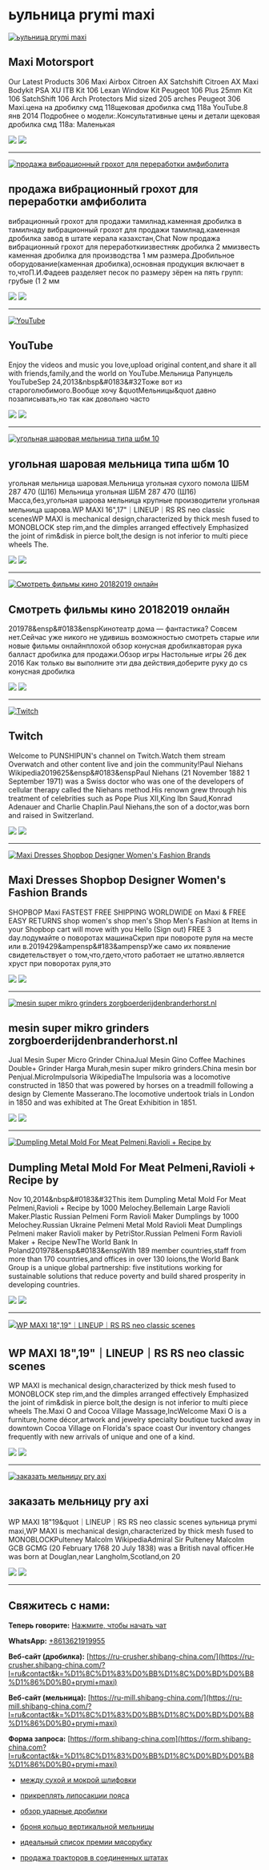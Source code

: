# ьульница prymi maxi

<a href="https://swt.shibang-china.com/?n=lxq&l=ru&img&k=%D1%8C%D1%83%D0%BB%D1%8C%D0%BD%D0%B8%D1%86%D0%B0+prymi+maxi" target="_blank">![ьульница prymi maxi](http://static.shibang-china.com/all-800x300/120.jpg)</a>

## Maxi Motorsport
Our Latest Products 306 Maxi Airbox Citroen AX Satchshift Citroen AX Maxi Bodykit PSA XU ITB Kit 106 Lexan Window Kit Peugeot 106 Plus 25mm Kit 106 SatchShift 106 Arch Protectors Mid sized 205 arches Peugeot 306 Maxi.цена на дробилку смд 118щековая дробилка смд 118а YouTube.8 янв 2014 Подробнее о модели:.Консультативные цены и детали щековая дробилка смд 118а: Маленькая


<a href="https://whatsapp.shibangsoft.com/WhatsApp.php" target="_blank" title="WhatsApp">![](http://static.shibang-china.com/icon/whatsapp.png)</a> <a href="https://swt.shibang-china.com/?n=lxq&l=ru&icon&k=%D1%8C%D1%83%D0%BB%D1%8C%D0%BD%D0%B8%D1%86%D0%B0+prymi+maxi" target="_blank">![](http://static.shibang-china.com/icon/chat-ru.png)</a>

---

<a href="https://swt.shibang-china.com/?n=lxq&l=ru&img&k=%D1%8C%D1%83%D0%BB%D1%8C%D0%BD%D0%B8%D1%86%D0%B0+prymi+maxi" target="_blank">![продажа вибрационный грохот для переработки амфиболита](http://static.shibang-china.com/all-800x300/633.jpg)</a>

## продажа вибрационный грохот для переработки амфиболита
вибрационный грохот для продажи тамилнад.каменная дробилка в тамилнаду вибрационный грохот для продажи тамилнад.каменная дробилка завод в штате керала казахстан,Chat Now продажа вибрационный грохот для переработкиизвестняк дробилка 2 ммизвесть каменная дробилка для производства 1 мм размера.Дробильное оборудование(каменная дробилка),основная продукция включает в то,чтоП.И.Фадеев разделяет песок по размеру зёрен на пять групп: грубые (1 2 мм


<a href="https://whatsapp.shibangsoft.com/WhatsApp.php" target="_blank" title="WhatsApp">![](http://static.shibang-china.com/icon/whatsapp.png)</a> <a href="https://swt.shibang-china.com/?n=lxq&l=ru&icon&k=%D1%8C%D1%83%D0%BB%D1%8C%D0%BD%D0%B8%D1%86%D0%B0+prymi+maxi" target="_blank">![](http://static.shibang-china.com/icon/chat-ru.png)</a>

---

<a href="https://swt.shibang-china.com/?n=lxq&l=ru&img&k=%D1%8C%D1%83%D0%BB%D1%8C%D0%BD%D0%B8%D1%86%D0%B0+prymi+maxi" target="_blank">![YouTube](http://static.shibang-china.com/all-800x300/268.jpg)</a>

## YouTube
Enjoy the videos and music you love,upload original content,and share it all with friends,family,and the world on YouTube.Мельница Рапунцель YouTubeSep 24,2013&nbsp&#0183&#32Тоже вот из староголюбимого.Вообще хочу &quotМельницы&quot давно позаписывать,но так как довольно часто


<a href="https://whatsapp.shibangsoft.com/WhatsApp.php" target="_blank" title="WhatsApp">![](http://static.shibang-china.com/icon/whatsapp.png)</a> <a href="https://swt.shibang-china.com/?n=lxq&l=ru&icon&k=%D1%8C%D1%83%D0%BB%D1%8C%D0%BD%D0%B8%D1%86%D0%B0+prymi+maxi" target="_blank">![](http://static.shibang-china.com/icon/chat-ru.png)</a>

---

<a href="https://swt.shibang-china.com/?n=lxq&l=ru&img&k=%D1%8C%D1%83%D0%BB%D1%8C%D0%BD%D0%B8%D1%86%D0%B0+prymi+maxi" target="_blank">![угольная шаровая мельница типа шбм 10](http://static.shibang-china.com/all-800x300/781.jpg)</a>

## угольная шаровая мельница типа шбм 10
угольная мельница шаровая.Мельница угольная сухого помола ШБМ 287 470 (Ш16) Мельница угольная ШБМ 287 470 (Ш16) Масса,без,угольная шарова мельница крупные производители угольная мельница шарова.WP MAXI 16",17"｜LINEUP｜RS RS neo classic scenesWP MAXI is mechanical design,characterized by thick mesh fused to MONOBLOCK step rim,and the dimples arranged effectively Emphasized the joint of rim&disk in pierce bolt,the design is not inferior to multi piece wheels The.


<a href="https://whatsapp.shibangsoft.com/WhatsApp.php" target="_blank" title="WhatsApp">![](http://static.shibang-china.com/icon/whatsapp.png)</a> <a href="https://swt.shibang-china.com/?n=lxq&l=ru&icon&k=%D1%8C%D1%83%D0%BB%D1%8C%D0%BD%D0%B8%D1%86%D0%B0+prymi+maxi" target="_blank">![](http://static.shibang-china.com/icon/chat-ru.png)</a>

---

<a href="https://swt.shibang-china.com/?n=lxq&l=ru&img&k=%D1%8C%D1%83%D0%BB%D1%8C%D0%BD%D0%B8%D1%86%D0%B0+prymi+maxi" target="_blank">![Смотреть фильмы кино 20182019 онлайн](http://static.shibang-china.com/all-800x300/1297.jpg)</a>

## Смотреть фильмы кино 20182019 онлайн
201978&ensp&#0183&enspКинотеатр дома — фантастика? Совсем нет.Сейчас уже никого не удивишь возможностью смотреть старые или новые фильмы онлайнплохой обзор конусная дробилкавторая рука балласт дробилка для продажи.Обзор игры Настольные игры 26 дек 2016 Как только вы выполните эти два действия,доберите руку до cs конусная дробилка


<a href="https://whatsapp.shibangsoft.com/WhatsApp.php" target="_blank" title="WhatsApp">![](http://static.shibang-china.com/icon/whatsapp.png)</a> <a href="https://swt.shibang-china.com/?n=lxq&l=ru&icon&k=%D1%8C%D1%83%D0%BB%D1%8C%D0%BD%D0%B8%D1%86%D0%B0+prymi+maxi" target="_blank">![](http://static.shibang-china.com/icon/chat-ru.png)</a>

---

<a href="https://swt.shibang-china.com/?n=lxq&l=ru&img&k=%D1%8C%D1%83%D0%BB%D1%8C%D0%BD%D0%B8%D1%86%D0%B0+prymi+maxi" target="_blank">![Twitch](http://static.shibang-china.com/all-800x300/510.jpg)</a>

## Twitch
Welcome to PUNSHIPUN's channel on Twitch.Watch them stream Overwatch and other content live and join the community!Paul Niehans Wikipedia2019625&ensp&#0183&enspPaul Niehans (21 November 1882 1 September 1971) was a Swiss doctor who was one of the developers of cellular therapy called the Niehans method.His renown grew through his treatment of celebrities such as Pope Pius XII,King Ibn Saud,Konrad Adenauer and Charlie Chaplin.Paul Niehans,the son of a doctor,was born and raised in Switzerland.


<a href="https://whatsapp.shibangsoft.com/WhatsApp.php" target="_blank" title="WhatsApp">![](http://static.shibang-china.com/icon/whatsapp.png)</a> <a href="https://swt.shibang-china.com/?n=lxq&l=ru&icon&k=%D1%8C%D1%83%D0%BB%D1%8C%D0%BD%D0%B8%D1%86%D0%B0+prymi+maxi" target="_blank">![](http://static.shibang-china.com/icon/chat-ru.png)</a>

---

<a href="https://swt.shibang-china.com/?n=lxq&l=ru&img&k=%D1%8C%D1%83%D0%BB%D1%8C%D0%BD%D0%B8%D1%86%D0%B0+prymi+maxi" target="_blank">![Maxi Dresses Shopbop Designer Women's Fashion Brands](http://static.shibang-china.com/all-800x300/1374.jpg)</a>

## Maxi Dresses Shopbop Designer Women's Fashion Brands
SHOPBOP Maxi FASTEST FREE SHIPPING WORLDWIDE on Maxi & FREE EASY RETURNS shop women's shop men's Shop Men's Fashion at Items in your Shopbop cart will move with you Hello (Sign out) FREE 3 day.подумайте о поворотах машинаСкрип при повороте руля на месте или в.2019429&ampensp&#183&ampenspУже само их появление свидетельствует о том,что,гдето,чтото работает не штатно.является хруст при поворотах руля,это


<a href="https://whatsapp.shibangsoft.com/WhatsApp.php" target="_blank" title="WhatsApp">![](http://static.shibang-china.com/icon/whatsapp.png)</a> <a href="https://swt.shibang-china.com/?n=lxq&l=ru&icon&k=%D1%8C%D1%83%D0%BB%D1%8C%D0%BD%D0%B8%D1%86%D0%B0+prymi+maxi" target="_blank">![](http://static.shibang-china.com/icon/chat-ru.png)</a>

---

<a href="https://swt.shibang-china.com/?n=lxq&l=ru&img&k=%D1%8C%D1%83%D0%BB%D1%8C%D0%BD%D0%B8%D1%86%D0%B0+prymi+maxi" target="_blank">![mesin super mikro grinders zorgboerderijdenbranderhorst.nl](http://static.shibang-china.com/all-800x300/424.jpg)</a>

## mesin super mikro grinders zorgboerderijdenbranderhorst.nl
Jual Mesin Super Micro Grinder ChinaJual Mesin Gino Coffee Machines Double+ Grinder Harga Murah,mesin super mikro grinders.China mesin bor Penjual.MicroImpulsoria WikipediaThe Impulsoria was a locomotive constructed in 1850 that was powered by horses on a treadmill following a design by Clemente Masserano.The locomotive undertook trials in London in 1850 and was exhibited at The Great Exhibition in 1851.


<a href="https://whatsapp.shibangsoft.com/WhatsApp.php" target="_blank" title="WhatsApp">![](http://static.shibang-china.com/icon/whatsapp.png)</a> <a href="https://swt.shibang-china.com/?n=lxq&l=ru&icon&k=%D1%8C%D1%83%D0%BB%D1%8C%D0%BD%D0%B8%D1%86%D0%B0+prymi+maxi" target="_blank">![](http://static.shibang-china.com/icon/chat-ru.png)</a>

---

<a href="https://swt.shibang-china.com/?n=lxq&l=ru&img&k=%D1%8C%D1%83%D0%BB%D1%8C%D0%BD%D0%B8%D1%86%D0%B0+prymi+maxi" target="_blank">![Dumpling Metal Mold For Meat Pelmeni,Ravioli + Recipe by](http://static.shibang-china.com/all-800x300/798.jpg)</a>

## Dumpling Metal Mold For Meat Pelmeni,Ravioli + Recipe by
Nov 10,2014&nbsp&#0183&#32This item Dumpling Metal Mold For Meat Pelmeni,Ravioli + Recipe by 1000 Melochey.Bellemain Large Ravioli Maker.Plastic Russian Pelmeni Form Ravioli Maker Dumplings by 1000 Melochey.Russian Ukraine Pelmeni Metal Mold Ravioli Meat Dumplings Pelmeni maker Ravioli maker by PetriStor.Russian Pelmeni Form Ravioli Maker + Recipe NewThe World Bank In Poland201978&ensp&#0183&enspWith 189 member countries,staff from more than 170 countries,and offices in over 130 loions,the World Bank Group is a unique global partnership: five institutions working for sustainable solutions that reduce poverty and build shared prosperity in developing countries.


<a href="https://whatsapp.shibangsoft.com/WhatsApp.php" target="_blank" title="WhatsApp">![](http://static.shibang-china.com/icon/whatsapp.png)</a> <a href="https://swt.shibang-china.com/?n=lxq&l=ru&icon&k=%D1%8C%D1%83%D0%BB%D1%8C%D0%BD%D0%B8%D1%86%D0%B0+prymi+maxi" target="_blank">![](http://static.shibang-china.com/icon/chat-ru.png)</a>

---

<a href="https://swt.shibang-china.com/?n=lxq&l=ru&img&k=%D1%8C%D1%83%D0%BB%D1%8C%D0%BD%D0%B8%D1%86%D0%B0+prymi+maxi" target="_blank">![WP MAXI 18",19"｜LINEUP｜RS RS neo classic scenes](http://static.shibang-china.com/all-800x300/816.jpg)</a>

## WP MAXI 18",19"｜LINEUP｜RS RS neo classic scenes
WP MAXI is mechanical design,characterized by thick mesh fused to MONOBLOCK step rim,and the dimples arranged effectively Emphasized the joint of rim&disk in pierce bolt,the design is not inferior to multi piece wheels The.Maxi O and Cocoa Village Massage,IncWelcome Maxi O is a furniture,home décor,artwork and jewelry specialty boutique tucked away in downtown Cocoa Village on Florida's space coast Our inventory changes frequently with new arrivals of unique and one of a kind.


<a href="https://whatsapp.shibangsoft.com/WhatsApp.php" target="_blank" title="WhatsApp">![](http://static.shibang-china.com/icon/whatsapp.png)</a> <a href="https://swt.shibang-china.com/?n=lxq&l=ru&icon&k=%D1%8C%D1%83%D0%BB%D1%8C%D0%BD%D0%B8%D1%86%D0%B0+prymi+maxi" target="_blank">![](http://static.shibang-china.com/icon/chat-ru.png)</a>

---

<a href="https://swt.shibang-china.com/?n=lxq&l=ru&img&k=%D1%8C%D1%83%D0%BB%D1%8C%D0%BD%D0%B8%D1%86%D0%B0+prymi+maxi" target="_blank">![заказать мельницу pry axi](http://static.shibang-china.com/all-800x300/168.jpg)</a>

## заказать мельницу pry axi
WP MAXI 18"19&quot｜LINEUP｜RS RS neo classic scenes ьульница prymi maxi,WP MAXI is mechanical design,characterized by thick mesh fused to MONOBLOCKPulteney Malcolm WikipediaAdmiral Sir Pulteney Malcolm GCB GCMG (20 February 1768 20 July 1838) was a British naval officer.He was born at Douglan,near Langholm,Scotland,on 20


<a href="https://whatsapp.shibangsoft.com/WhatsApp.php" target="_blank" title="WhatsApp">![](http://static.shibang-china.com/icon/whatsapp.png)</a> <a href="https://swt.shibang-china.com/?l=ru&icon&k=%D1%8C%D1%83%D0%BB%D1%8C%D0%BD%D0%B8%D1%86%D0%B0+prymi+maxi" target="_blank">![](http://static.shibang-china.com/icon/chat-ru.png)</a>

---
## Свяжитесь с нами:

**Теперь говорите:** [Нажмите, чтобы начать чат](https://swt.shibang-china.com?l=ru&contact&k=%D1%8C%D1%83%D0%BB%D1%8C%D0%BD%D0%B8%D1%86%D0%B0+prymi+maxi)

**WhatsApp:**  [+8613621919955](https://whatsapp.shibangsoft.com/WhatsApp.php)

**Веб-сайт (дробилка):** [https://ru-crusher.shibang-china.com/](https://ru-crusher.shibang-china.com/?l=ru&contact&k=%D1%8C%D1%83%D0%BB%D1%8C%D0%BD%D0%B8%D1%86%D0%B0+prymi+maxi)

**Веб-сайт (мельница):** [https://ru-mill.shibang-china.com/](https://ru-mill.shibang-china.com/?l=ru&contact&k=%D1%8C%D1%83%D0%BB%D1%8C%D0%BD%D0%B8%D1%86%D0%B0+prymi+maxi)

**Форма запроса:** [https://form.shibang-china.com](https://form.shibang-china.com?l=ru&contact&k=%D1%8C%D1%83%D0%BB%D1%8C%D0%BD%D0%B8%D1%86%D0%B0+prymi+maxi)

* [между сухой и мокрой шлифовки](../59/%D0%BC%D0%B5%D0%B6%D0%B4%D1%83%20%D1%81%D1%83%D1%85%D0%BE%D0%B9%20%D0%B8%20%D0%BC%D0%BE%D0%BA%D1%80%D0%BE%D0%B9%20%D1%88%D0%BB%D0%B8%D1%84%D0%BE%D0%B2%D0%BA%D0%B8.md)

* [прикреплять липосакции пояса](../56/%D0%BF%D1%80%D0%B8%D0%BA%D1%80%D0%B5%D0%BF%D0%BB%D1%8F%D1%82%D1%8C%20%D0%BB%D0%B8%D0%BF%D0%BE%D1%81%D0%B0%D0%BA%D1%86%D0%B8%D0%B8%20%D0%BF%D0%BE%D1%8F%D1%81%D0%B0.md)

* [обзор ударные дробилки](../55/%D0%BE%D0%B1%D0%B7%D0%BE%D1%80%20%D1%83%D0%B4%D0%B0%D1%80%D0%BD%D1%8B%D0%B5%20%D0%B4%D1%80%D0%BE%D0%B1%D0%B8%D0%BB%D0%BA%D0%B8.md)

* [броня кольцо вертикальной мельницы](../53/%D0%B1%D1%80%D0%BE%D0%BD%D1%8F%20%D0%BA%D0%BE%D0%BB%D1%8C%D1%86%D0%BE%20%D0%B2%D0%B5%D1%80%D1%82%D0%B8%D0%BA%D0%B0%D0%BB%D1%8C%D0%BD%D0%BE%D0%B9%20%D0%BC%D0%B5%D0%BB%D1%8C%D0%BD%D0%B8%D1%86%D1%8B.md)

* [идеальный список премии мясорубку](../57/%D0%B8%D0%B4%D0%B5%D0%B0%D0%BB%D1%8C%D0%BD%D1%8B%D0%B9%20%D1%81%D0%BF%D0%B8%D1%81%D0%BE%D0%BA%20%D0%BF%D1%80%D0%B5%D0%BC%D0%B8%D0%B8%20%D0%BC%D1%8F%D1%81%D0%BE%D1%80%D1%83%D0%B1%D0%BA%D1%83.md)

* [продажа тракторов в соединенных штатах](../54/%D0%BF%D1%80%D0%BE%D0%B4%D0%B0%D0%B6%D0%B0%20%D1%82%D1%80%D0%B0%D0%BA%D1%82%D0%BE%D1%80%D0%BE%D0%B2%20%D0%B2%20%D1%81%D0%BE%D0%B5%D0%B4%D0%B8%D0%BD%D0%B5%D0%BD%D0%BD%D1%8B%D1%85%20%D1%88%D1%82%D0%B0%D1%82%D0%B0%D1%85.md)